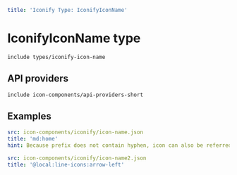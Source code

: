 ```yaml
title: 'Iconify Type: IconifyIconName'
```

# IconifyIconName type

`include types/iconify-icon-name`

## API providers

`include icon-components/api-providers-short`

## Examples

```yaml
src: icon-components/iconify/icon-name.json
title: 'md:home'
hint: Because prefix does not contain hyphen, icon can also be referred as 'md-home'
```

```yaml
src: icon-components/iconify/icon-name2.json
title: '@local:line-icons:arrow-left'
```

